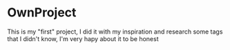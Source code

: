# OwnProject
This is my "first" project, I did it with my inspiration and research some tags that I didn't know, I'm very hapy about it to be honest
